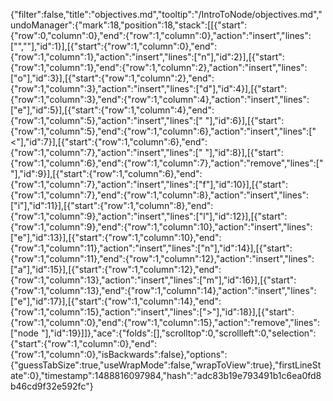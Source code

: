 {"filter":false,"title":"objectives.md","tooltip":"/IntroToNode/objectives.md","undoManager":{"mark":18,"position":18,"stack":[[{"start":{"row":0,"column":0},"end":{"row":1,"column":0},"action":"insert","lines":["",""],"id":1}],[{"start":{"row":1,"column":0},"end":{"row":1,"column":1},"action":"insert","lines":["n"],"id":2}],[{"start":{"row":1,"column":1},"end":{"row":1,"column":2},"action":"insert","lines":["o"],"id":3}],[{"start":{"row":1,"column":2},"end":{"row":1,"column":3},"action":"insert","lines":["d"],"id":4}],[{"start":{"row":1,"column":3},"end":{"row":1,"column":4},"action":"insert","lines":["e"],"id":5}],[{"start":{"row":1,"column":4},"end":{"row":1,"column":5},"action":"insert","lines":[" "],"id":6}],[{"start":{"row":1,"column":5},"end":{"row":1,"column":6},"action":"insert","lines":["<"],"id":7}],[{"start":{"row":1,"column":6},"end":{"row":1,"column":7},"action":"insert","lines":[" "],"id":8}],[{"start":{"row":1,"column":6},"end":{"row":1,"column":7},"action":"remove","lines":[" "],"id":9}],[{"start":{"row":1,"column":6},"end":{"row":1,"column":7},"action":"insert","lines":["f"],"id":10}],[{"start":{"row":1,"column":7},"end":{"row":1,"column":8},"action":"insert","lines":["i"],"id":11}],[{"start":{"row":1,"column":8},"end":{"row":1,"column":9},"action":"insert","lines":["l"],"id":12}],[{"start":{"row":1,"column":9},"end":{"row":1,"column":10},"action":"insert","lines":["e"],"id":13}],[{"start":{"row":1,"column":10},"end":{"row":1,"column":11},"action":"insert","lines":["n"],"id":14}],[{"start":{"row":1,"column":11},"end":{"row":1,"column":12},"action":"insert","lines":["a"],"id":15}],[{"start":{"row":1,"column":12},"end":{"row":1,"column":13},"action":"insert","lines":["m"],"id":16}],[{"start":{"row":1,"column":13},"end":{"row":1,"column":14},"action":"insert","lines":["e"],"id":17}],[{"start":{"row":1,"column":14},"end":{"row":1,"column":15},"action":"insert","lines":[">"],"id":18}],[{"start":{"row":1,"column":0},"end":{"row":1,"column":15},"action":"remove","lines":["node <filename>"],"id":19}]]},"ace":{"folds":[],"scrolltop":0,"scrollleft":0,"selection":{"start":{"row":1,"column":0},"end":{"row":1,"column":0},"isBackwards":false},"options":{"guessTabSize":true,"useWrapMode":false,"wrapToView":true},"firstLineState":0},"timestamp":1488816097984,"hash":"adc83b19e793491b1c6ea0fd8b46cd9f32e592fc"}